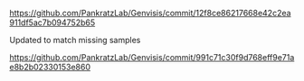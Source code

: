 https://github.com/PankratzLab/Genvisis/commit/12f8ce86217668e42c2ea911df5ac7b094752b65


Updated to match missing samples


https://github.com/PankratzLab/Genvisis/commit/991c71c30f9d768eff9e71ae8b2b02330153e860